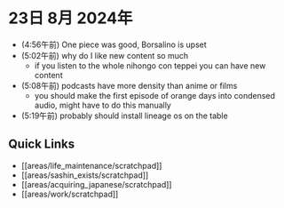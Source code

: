 # 23日 8月 2024年
- (4:56午前) One piece was good, Borsalino is upset
- (5:02午前) why do I like new content so much
  - if you listen to the whole nihongo con teppei you can have new content
- (5:08午前) podcasts have more density than anime or films
  - you should make the first episode of orange days into condensed audio, might have to do this manually
- (5:19午前) probably should install lineage os on the table



 



## Quick Links
- [[areas/life_maintenance/scratchpad]]
- [[areas/sashin_exists/scratchpad]]
- [[areas/acquiring_japanese/scratchpad]]
- [[areas/work/scratchpad]]
